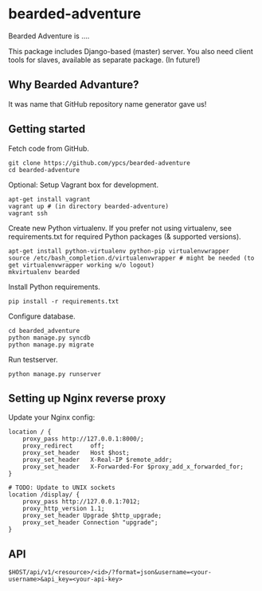 bearded-adventure
===================================================
Bearded Adventure is ....

This package includes Django-based (master) server. You also need client 
tools for slaves, available as separate package. (In future!)

## Why Bearded Advanture?
It was name that GitHub repository name generator gave us! 


## Getting started

Fetch code from GitHub.

    git clone https://github.com/ypcs/bearded-adventure
    cd bearded-adventure

Optional: Setup Vagrant box for development.

    apt-get install vagrant
    vagrant up # (in directory bearded-adventure)
    vagrant ssh

Create new Python virtualenv. If you prefer not using virtualenv, see 
requirements.txt for required Python packages (& supported versions).

    apt-get install python-virtualenv python-pip virtualenvwrapper
    source /etc/bash_completion.d/virtualenvwrapper # might be needed (to get virtualenvwrapper working w/o logout)
    mkvirtualenv bearded

Install Python requirements.
    
    pip install -r requirements.txt

Configure database.

    cd bearded_adventure
    python manage.py syncdb
    python manage.py migrate
    
Run testserver.

    python manage.py runserver


## Setting up Nginx reverse proxy
Update your Nginx config:

    location / {
        proxy_pass http://127.0.0.1:8000/;
        proxy_redirect     off;
        proxy_set_header   Host $host;
        proxy_set_header   X-Real-IP $remote_addr;
        proxy_set_header   X-Forwarded-For $proxy_add_x_forwarded_for;
    }

    # TODO: Update to UNIX sockets                    
    location /display/ {
        proxy_pass http://127.0.0.1:7012;
        proxy_http_version 1.1;
        proxy_set_header Upgrade $http_upgrade;
        proxy_set_header Connection "upgrade";
    }

## API

    $HOST/api/v1/<resource>/<id>/?format=json&username=<your-username>&api_key=<your-api-key>
